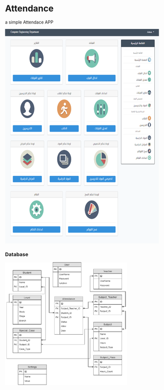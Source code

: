 # Attendance
a simple Attendace APP

<p align="center"><img width="600" height="700" src="https://raw.githubusercontent.com/alikamal1/Attendance/master/screenshot.PNG"></p>

### Database
<img width="400" height="400" src="https://raw.githubusercontent.com/alikamal1/Attendance/master/DatabaseDesign.png">
